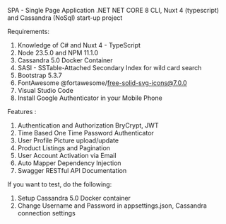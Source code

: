 SPA - Single Page Application
.NET NET CORE 8 CLI, Nuxt 4 (typescript) and Cassandra (NoSql) start-up project

Requirements:
1. Knowledge of C# and Nuxt 4 - TypeScript
2. Node 23.5.0 and NPM 11.1.0
3. Cassandra 5.0 Docker Container
4. SASI - SSTable-Attached Secondary Index for wild card search
5. Bootstrap 5.3.7
6. FontAwesome @fortawesome/free-solid-svg-icons@7.0.0
7. Visual Studio Code
8. Install Google Authenticator in your Mobile Phone

Features :
1. Authentication and Authorization
   BryCrypt, JWT
2. Time Based One Time Password Authenticator
3. User Profile Picture upload/update
4. Product Listings and Pagination
5. User Account Activation via Email
6. Auto Mapper Dependency Injection
7. Swagger RESTful API Documentation

If you want to test, do the following:
1. Setup Cassandra 5.0 Docker container
2. Change Username and Password in appsettings.json, Cassandra connection settings
